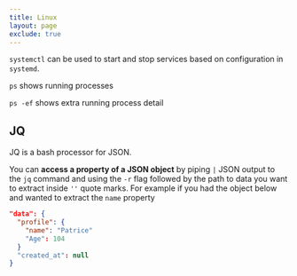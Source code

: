 ```yaml
---
title: Linux 
layout: page
exclude: true
---
```


`systemctl` can be used to start and stop services based on configuration in `systemd`.

`ps` shows running processes

`ps -ef` shows extra running process detail

## JQ

JQ is a bash processor for JSON.

You can **access a property of a JSON object** by piping `|` JSON output to the `jq` command and using the `-r` flag followed by the path to data you want to extract inside `''` quote marks. For example if you had the object below and wanted to extract the `name` property
```json
"data": {
  "profile": {
    "name": "Patrice"
    "Age": 104
  }
  "created_at": null
}
```


<!--stackedit_data:
eyJoaXN0b3J5IjpbMzE4ODQ2OTYwLDg2MTY3OTQwOCwxNjc0Mz
A2Mzk3LDEzMjc5ODQ4MDQsMTkwNjIwNTY1OV19
-->